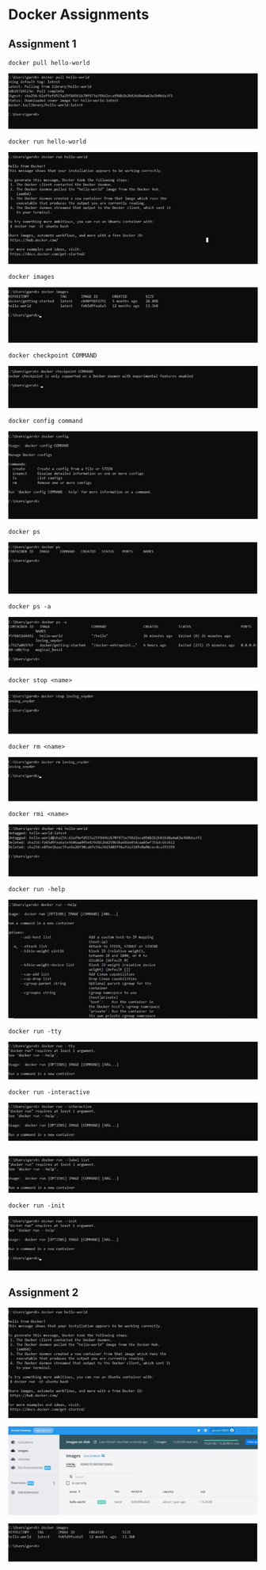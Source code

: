
# Docker Assignments

## Assignment 1 

```
docker pull hello-world
```
![](Images/assignment_1/Picture1.jpg)

```
docker run hello-world
```
![](Images/assignment_1/Picture2.jpg)

```
docker images
```
![](Images/assignment_1/Picture3.jpg)

```
docker checkpoint COMMAND
```
![](Images/assignment_1/Picture4.jpg)

```
docker config command
```
![](Images/assignment_1/Picture5.jpg)

```
docker ps
```
![](Images/assignment_1/Picture6.jpg)

```
docker ps -a
```
![](Images/assignment_1/Picture7.jpg)

```
docker stop <name>
```
![](Images/assignment_1/Picture8.jpg)

```
docker rm <name>
```
![](Images/assignment_1/Picture9.jpg)

```
docker rmi <name>
```
![](Images/assignment_1/Picture10.jpg)

```
docker run -help
```
![](Images/assignment_1/Picture11.jpg)

```
docker run -tty
```
![](Images/assignment_1/Picture12.jpg)

```
docker run -interactive
```
![](Images/assignment_1/Picture13.jpg)

```docker run -label list
```
![](Images/assignment_1/Picture14.jpg)

```
docker run -init
```
![](Images/assignment_1/Picture15.jpg)



## Assignment 2 

![](Images/assignment_2/Picture1.jpg)


![](Images/assignment_2/Picture2.jpg)


![](Images/assignment_2/Picture3.jpg)
